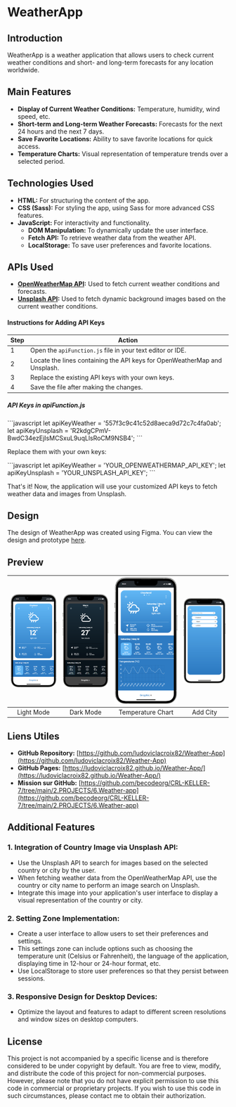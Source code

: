 # WeatherApp

## Introduction
WeatherApp is a weather application that allows users to check current weather conditions and short- and long-term forecasts for any location worldwide.

## Main Features
- **Display of Current Weather Conditions:** Temperature, humidity, wind speed, etc.
- **Short-term and Long-term Weather Forecasts:** Forecasts for the next 24 hours and the next 7 days.
- **Save Favorite Locations:** Ability to save favorite locations for quick access.
- **Temperature Charts:** Visual representation of temperature trends over a selected period.

## Technologies Used
- **HTML:** For structuring the content of the app.
- **CSS (Sass):** For styling the app, using Sass for more advanced CSS features.
- **JavaScript:** For interactivity and functionality.
  - **DOM Manipulation:** To dynamically update the user interface.
  - **Fetch API:** To retrieve weather data from the weather API.
  - **LocalStorage:** To save user preferences and favorite locations.

## APIs Used

- **[OpenWeatherMap API](https://openweathermap.org/appid):** Used to fetch current weather conditions and forecasts.
- **[Unsplash API](https://unsplash.com/developers):** Used to fetch dynamic background images based on the current weather conditions.

#### Instructions for Adding API Keys

| Step | Action                                                                                     |
|------|-------------------------------------------------------------------------------------------|
| 1    | Open the `apiFunction.js` file in your text editor or IDE.                                  |
| 2    | Locate the lines containing the API keys for OpenWeatherMap and Unsplash.                   |
| 3    | Replace the existing API keys with your own keys.                                           |
| 4    | Save the file after making the changes.                                                     |

##### API Keys in apiFunction.js

\```javascript
let apiKeyWeather = '557f3c9c41c52d8aeca9d72c7c4fa0ab';
let apiKeyUnsplash = 'R2kdgCPmV-BwdC34ezEjIsMCSxuL9uqLlsRoCM9NSB4';
\```

Replace them with your own keys:

\```javascript
let apiKeyWeather = 'YOUR_OPENWEATHERMAP_API_KEY';
let apiKeyUnsplash = 'YOUR_UNSPLASH_API_KEY';
\```

That's it! Now, the application will use your customized API keys to fetch weather data and images from Unsplash.


## Design

The design of WeatherApp was created using Figma. You can view the design and prototype [here](https://www.figma.com/design/mWP6f9rS0jNn6fATkMbFLN/Weather-Mobile-App-Design-(Community)?node-id=19-3463&t=BWvGIFACbL55FzyF-0).

## Preview

![Light Mode](ressources/ligthMode.png) | ![Dark Mode](ressources/darkMode.png) | ![Chart](ressources/chart.png) | ![Add City](ressources/addCity.png)
:--------------------------------------:|:-------------------------------------:|:-----------------------------:|:-----------------------------------:
Light Mode                              | Dark Mode                             | Temperature Chart             | Add City

## Liens Utiles

- **GitHub Repository:** [https://github.com/ludoviclacroix82/Weather-App](https://github.com/ludoviclacroix82/Weather-App)
- **GitHub Pages:** [https://ludoviclacroix82.github.io/Weather-App/](https://ludoviclacroix82.github.io/Weather-App/)
- **Mission sur GitHub:** [https://github.com/becodeorg/CRL-KELLER-7/tree/main/2.PROJECTS/6.Weather-app](https://github.com/becodeorg/CRL-KELLER-7/tree/main/2.PROJECTS/6.Weather-app)

## Additional Features

### 1. Integration of Country Image via Unsplash API:
- Use the Unsplash API to search for images based on the selected country or city by the user.
- When fetching weather data from the OpenWeatherMap API, use the country or city name to perform an image search on Unsplash.
- Integrate this image into your application's user interface to display a visual representation of the country or city.

### 2. Setting Zone Implementation:
- Create a user interface to allow users to set their preferences and settings.
- This settings zone can include options such as choosing the temperature unit (Celsius or Fahrenheit), the language of the application, displaying time in 12-hour or 24-hour format, etc.
- Use LocalStorage to store user preferences so that they persist between sessions.

### 3. Responsive Design for Desktop Devices:
- Optimize the layout and features to adapt to different screen resolutions and window sizes on desktop computers.

## License
This project is not accompanied by a specific license and is therefore considered to be under copyright by default. You are free to view, modify, and distribute the code of this project for non-commercial purposes. However, please note that you do not have explicit permission to use this code in commercial or proprietary projects. If you wish to use this code in such circumstances, please contact me to obtain their authorization.


